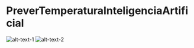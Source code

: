 # PreverTemperaturaInteligenciaArtificial

![alt-text-1](https://i.imgur.com/1ccgP5C.png "title-1") ![alt-text-2](https://i.imgur.com/wrlteWB.png "title-2")
